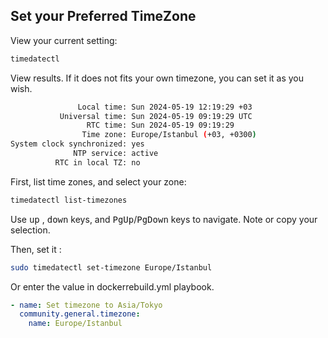 ## Set your Preferred TimeZone

View your current setting:
```bash
timedatectl
```

View results. If it does not fits your own timezone, you can set it as you wish.
```bash
               Local time: Sun 2024-05-19 12:19:29 +03
           Universal time: Sun 2024-05-19 09:19:29 UTC
                 RTC time: Sun 2024-05-19 09:19:29
                Time zone: Europe/Istanbul (+03, +0300)
System clock synchronized: yes
              NTP service: active
          RTC in local TZ: no
```


First, list time zones, and select your zone:
```bash
timedatectl list-timezones
```

Use <kbd>up</kbd> , <kbd>down</kbd> keys, and <kbd>PgUp</kbd>/<kbd>PgDown</kbd> keys to navigate. Note or copy your selection.

Then, set it :
```bash
sudo timedatectl set-timezone Europe/Istanbul
```

Or enter the value in dockerrebuild.yml playbook.
```yaml
- name: Set timezone to Asia/Tokyo
  community.general.timezone:
    name: Europe/Istanbul
```